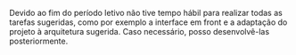 Devido ao fim do período letivo não tive tempo hábil para realizar todas as tarefas sugeridas,
como por exemplo a interface em front e a adaptação do projeto à arquitetura sugerida.
Caso necessário, posso desenvolvê-las posteriormente.
